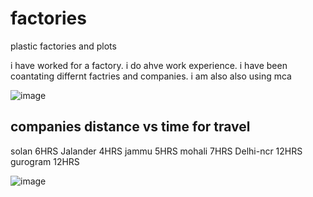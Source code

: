 # factories
plastic factories and plots

i have worked for a factory. i do ahve work experience. i have been coantating differnt factries and companies. i am also also using mca

![image](https://github.com/abbu697/factories/assets/44437275/04baec4e-2cab-474e-a2d6-71d7ae687391)


## companies distance vs time for travel


solan       6HRS
Jalander    4HRS
jammu        5HRS
mohali       7HRS
Delhi-ncr    12HRS
gurogram      12HRS


![image](https://github.com/user-attachments/assets/69797872-a26a-4832-b081-6b5ce95cc3c1)


